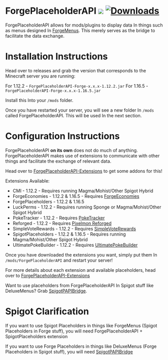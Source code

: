 
# ForgePlaceholderAPI [![](https://jitpack.io/v/Pixelmon-Development/ForgePlaceholderAPI.svg)](https://jitpack.io/#Pixelmon-Development/ForgePlaceholderAPI) [![Downloads](https://img.shields.io/github/downloads/EnvyWare/ForgePlaceholderAPI/total.svg)](https://github.com/EnvyWare/ForgePlaceholderAPI/releases)
ForgePlaceholderAPI allows for mods/plugins to display data In things such as menus designed In [ForgeMenus](https://github.com/EnvyWare/ForgeMenus). This merely serves as the bridge to facilitate the data exchange.
# Installation Instructions
Head over to releases and grab the version that corresponds to the Minecraft server you are running:

For 1.12.2 - `ForgePlaceholderAPI-Forge-x.x.x-1.12.2.jar`
For 1.16.5 - `ForgePlaceholderAPI-Forge-x.x.x-1.16.5.jar`

Install this Into your `/mods` folder.

Once you have restarted your server, you will see a new folder In `/mods` called ForgePlaceholderAPI. This will be used In the next section.

# Configuration Instructions
ForgePlaceholderAPI **on its own** does not do much of anything. ForgePlaceholderAPI makes use of extensions to communicate with other things and facilitate the exchange of relevant data.

Head over to [ForgePlaceholderAPI-Extensions](https://github.com/EnvyWare/ForgePlaceholderAPI-Extensions) to get some addons for this!

Extensions Available:

 - CMI - 1.12.2 - Requires running Magma/Mohist/Other Spigot Hybrid
 - ForgeEconomies - 1.12.2 & 1.16.5 - Requires [ForgeEconomies](https://github.com/EnvyWare/ForgeEconomies)
 - ForgePlaceholders - 1.12.2 & 1.16.5
 - LuckPerms - 1.12.2 - Requires running Sponge or Magma/Mohist/Other Spigot Hybrid
 - PokeTracker - 1.12.2 - Requires [PokeTracker](https://github.com/EnvyWare/PokeTracker)
 - Reforged - 1.12.2 - Requires [Pixelmon Reforged](https://reforged.gg)
 - SimpleVoteRewards - 1.12.2 - Requires [SimpleVoteRewards](https://github.com/EnvyWare/SimpleVoteRewards)
 - SpigotPlaceholders - 1.12.2 & 1.16.5 - Requires running Magma/Mohist/Other Spigot Hybrid
 - UltimatePokeBuilder - 1.12.2 - Requires [UltimatePokeBuilder](https://github.com/EnvyWare/UltimatePokeBuilder)

Once you have downloaded the extensions you want, simply put them In `/mods/ForgePlaceholderAPI` and restart your server!

For more details about each extension and available placeholders, head over to [ForgePlaceholderAPI-Extensions](https://github.com/EnvyWare/ForgePlaceholderAPI-Extensions)

Want to use placeholders from ForgePlaceholderAPI In Spigot stuff like DeluxeMenus? Grab [SpigotPAPIBridge](https://github.com/EnvyWare/SpigotPAPIBridge).

# Spigot Clarification
If you want to use Spigot Placeholders in things like ForgeMenus (Spigot Placeholders in Forge stuff), you will need ForgePlaceholderAPI + SpigotPlaceholders extension

If you want to use Forge Placeholders in things like DeluxeMenus (Forge Placeholders in Spigot stuff), you will need [SpigotPAPIBridge](https://github.com/EnvyWare/SpigotPAPIBridge)
